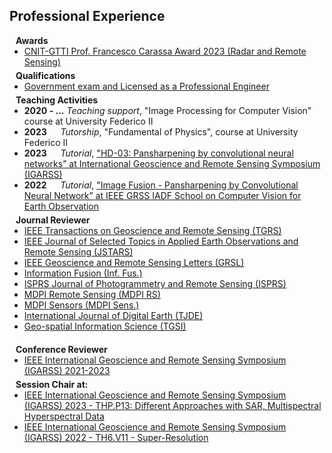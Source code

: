 ## Professional Experience

<h4 style="margin:0 10px 0;">Awards</h4>

<ul style="margin:0 0 5px;">
  <li><a href="https://itee.dieti.unina.it/index.php/it/26-news-xxxix-cycle/266-gtti-annual-meeting-award-winner-2023"><autocolor>CNIT-GTTI Prof. Francesco Carassa Award 2023 (Radar and Remote Sensing)</autocolor></a></li>
</ul>

<h4 style="margin:0 10px 0;">Qualifications</h4>

<ul style="margin:0 0 5px;">
  <li><a href="https://www.unina.it/documents/11958/24211580/ING.INF_2021.01.12_esito.11.1.pdf"><autocolor>Government exam and Licensed as a Professional Engineer</autocolor></a></li>
</ul>


<h4 style="margin:0 10px 0;">Teaching Activities</h4>
<ul style="margin:0 0 5px;">
  <li><autocolor><strong>2020 - ...</strong>  <em>Teaching support</em>,  "Image Processing for Computer Vision" course at University Federico II</autocolor></li>
  <li><autocolor><strong>2023</strong><code>&nbsp;&emsp;&emsp;</code><em>Tutorship</em>, "Fundamental of Physics", course at University Federico II</autocolor></li>
  <li><autocolor><strong>2023</strong><code>&nbsp;&emsp;&emsp;</code><em>Tutorial</em>, <a href="https://2023.ieeeigarss.org/tutorials.php#tut107">"HD-03: Pansharpening by convolutional neural networks” at International
Geoscience and Remote Sensing Symposium (IGARSS)</a></autocolor></li>
  <li><autocolor><strong>2022</strong><code>&nbsp;&emsp;&emsp;</code><em>Tutorial</em>, <a href="https://iadf-school.org/iadf_2022/">"Image Fusion - Pansharpening by Convolutional Neural Network” at IEEE GRSS IADF School on Computer Vision for Earth Observation</a></autocolor></li>
</ul>


<h4 style="margin:0 10px 0;">Journal Reviewer</h4>

<ul style="margin:0 0 20px;">
  <li><a href="https://ieeexplore.ieee.org/xpl/RecentIssue.jsp?punumber=36"><autocolor>IEEE Transactions on Geoscience and Remote Sensing (TGRS)</autocolor></a></li>
  <li><a href="https://ieeexplore.ieee.org/xpl/RecentIssue.jsp?punumber=4609443"><autocolor>IEEE Journal of Selected Topics in Applied Earth Observations and Remote Sensing (JSTARS)</autocolor></a></li>
  <li><a href="https://ieeexplore.ieee.org/xpl/RecentIssue.jsp?punumber=8859"><autocolor>IEEE Geoscience and Remote Sensing Letters (GRSL)</autocolor></a></li>
  <li><a href="https://www.sciencedirect.com/journal/information-fusion"><autocolor>Information Fusion (Inf. Fus.)</autocolor></a></li>
  <li><a href="https://www.sciencedirect.com/journal/isprs-journal-of-photogrammetry-and-remote-sensing"><autocolor>ISPRS Journal of Photogrammetry and Remote Sensing (ISPRS)</autocolor></a></li>
  <li><a href="https://www.mdpi.com/journal/remotesensing/about"><autocolor>MDPI Remote Sensing (MDPI RS)</autocolor></a></li>
  <li><a href="https://www.mdpi.com/journal/sensors/about"><autocolor>MDPI Sensors (MDPI Sens.)</autocolor></a></li>
  <li><a href="https://www.tandfonline.com/journals/tjde20"><autocolor>International Journal of Digital Earth  (TJDE)</autocolor></a></li>
  <li><a href="https://www.tandfonline.com/journals/tgsi20"><autocolor>Geo-spatial Information Science (TGSI)</autocolor></a></li>
</ul>

<h4 style="margin:0 10px 0;">Conference Reviewer</h4>

<ul style="margin:0 0 5px;">
  <li><a href="https://2023.ieeeigarss.org/"><autocolor>IEEE International Geoscience and Remote Sensing Symposium (IGARSS) 2021-2023</autocolor></a></li>
</ul>


<h4 style="margin:0 10px 0;">Session Chair at:</h4>

<ul style="margin:0 0 5px;">
  <li><a href="https://2023.ieeeigarss.org/"><autocolor>IEEE International Geoscience and Remote Sensing Symposium (IGARSS) 2023 - THP.P13: Different Approaches with SAR, Multispectral Hyperspectral Data </autocolor></a></li>
  <li><a href="https://www.igarss2022.org/"><autocolor>IEEE International Geoscience and Remote Sensing Symposium (IGARSS) 2022 - TH6.V11 - Super-Resolution</autocolor></a></li>
</ul>
